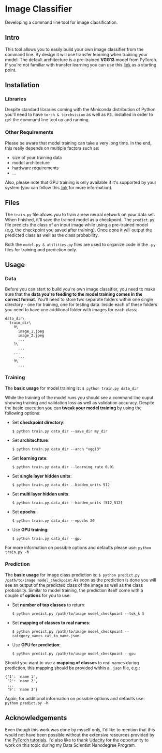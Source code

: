 # Image Classifier
Developing a command line tool for image classification.

## Intro
This tool allows you to easily build your own image classifier from the command line. By design it will use transfer learning when training your model. The default architecture is a pre-trained __VGG13__ model from PyTorch. If you're not familiar with transfer learning you can use this [link](http://cs231n.github.io/transfer-learning/) as a starting point.

## Installation
### Libraries
Despite standard libraries coming with the Miniconda distribution of Python you'll need to have ```torch & torchvision``` as well as ```PIL``` installed in order to get the command line tool up and running.

### Other Requirements
Please be aware that model training can take a very long time. In the end, this really depends on multiple factors such as:
- size of your training data
- model architecture
- hardware requirements
- ...

Also, please note that GPU training is only available if it's supported by your system (you can follow this [link](https://pytorch.org/tutorials/beginner/blitz/cifar10_tutorial.html#training-on-gpu) for more information). 

## Files
The ```train.py``` file allows you to train a new neural network on your data set. When finished, it'll save the trained model as a checkpoint. The ```predict.py``` file predicts the class of an input image while using a pre-trained model (e.g. the checkpoint you saved after training). Once done it will output the predicted class as well as the class probability.

Both the ```model.py & utilities.py``` files are used to organize code in the ```.py``` files for training and prediction only.

## Usage
### Data
Before you can start to build you're own image classifier, you need to make sure that the __data you're feeding to the model training comes in the correct format__. You'll need to store two separate folders within one single directory - one for training, one for testing data. Inside each of these folders you need to have one additional folder with images for each class:
```
data_dir\
  train_dir\
    0\
      image_1.jpeg
      image_2.jpeg
      ...
    1\
      ...
    ...
      ...
    9\
      ...
```
### Training
The __basic usage__ for model training is:
```$ python train.py data_dir```

While the training of the model runs you should see a command line ouput showing training and validation loss as well as validation accuracy. Despite the basic execution you can __tweak your model training__ by using the following options:
- Set __checkpoint directory__:
  
  ```$ python train.py data_dir --save_dir my_dir```
- Set __architechture__:
  
  ```$ python train.py data_dir --arch "vgg13"```
- Set __learning rate__:
  
  ```$ python train.py data_dir --learning_rate 0.01```
- Set __single layer hidden units__:
  
  ```$ python train.py data_dir --hidden_units 512```
- Set __multi layer hidden units__:
  
  ```$ python train.py data_dir --hidden_units [512,512]```
- Set __epochs__:
  
  ```$ python train.py data_dir --epochs 20```
- Use __GPU training__:
  
  ```$ python train.py data_dir --gpu```

For more information on possible options and defaults please use: ```python train.py -h```

### Prediction
The __basic usage__ for image class prediction is:
```$ python predict.py /path/to/image model_checkpoint```
As soon as the prediction is done you will see an output of the predicted class of the image as well as the class probability. Similar to model training, the prediction itself come with a couple of __options__ for you to use:
- Set __number of top classes__ to return:
  
  ```$ python predict.py /path/to/image model_checkpoint --tok_k 5```
- Set __mapping of classes to real names__:
  
  ```$ python predict.py /path/to/image model_checkpoint --category_names cat_to_name.json```
- Use __GPU for prediction__:
  
  ```$ python predict.py /path/to/image model_checkpoint --gpu```

Should you want to use a __mapping of classes__ to real names during prediction, this mapping should be provided within a ```.json``` file, e.g.:
```
{'1': 'name 1',
 '2': 'name 2',
 ...
 '9': 'name 3'}
 ```
Again, for additional information on possible options and defaults use:  ```python predict.py -h```

## Acknowledgements
Even though this work was done by myself only, I'd like to mention that this would not have been possible without the extensive resources provided by the [PyTorch tutorials](https://pytorch.org/tutorials/). I'd also like to thank [Udacity](https://eu.udacity.com) for the opportunity to work on this topic during my Data Scientist Nanodegree Program.
